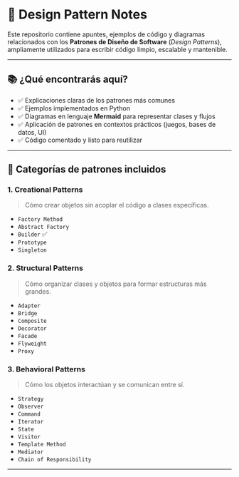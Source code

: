 # 🧠 Design Pattern Notes

Este repositorio contiene apuntes, ejemplos de código y diagramas relacionados con los **Patrones de Diseño de Software** (*Design Patterns*), ampliamente utilizados para escribir código limpio, escalable y mantenible.

---

## 📚 ¿Qué encontrarás aquí?

- ✅ Explicaciones claras de los patrones más comunes
- ✅ Ejemplos implementados en Python
- ✅ Diagramas en lenguaje **Mermaid** para representar clases y flujos
- ✅ Aplicación de patrones en contextos prácticos (juegos, bases de datos, UI)
- ✅ Código comentado y listo para reutilizar

---

## 🧱 Categorías de patrones incluidos

### 1. Creational Patterns
> Cómo crear objetos sin acoplar el código a clases específicas.

- `Factory Method`
- `Abstract Factory`
- `Builder` ✅
- `Prototype`
- `Singleton`

### 2. Structural Patterns
> Cómo organizar clases y objetos para formar estructuras más grandes.

- `Adapter`
- `Bridge`
- `Composite`
- `Decorator`
- `Facade`
- `Flyweight`
- `Proxy`

### 3. Behavioral Patterns
> Cómo los objetos interactúan y se comunican entre sí.

- `Strategy`
- `Observer`
- `Command`
- `Iterator`
- `State`
- `Visitor`
- `Template Method`
- `Mediator`
- `Chain of Responsibility`

---
